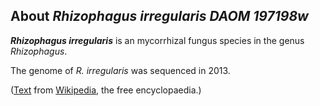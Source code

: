 About *Rhizophagus irregularis DAOM 197198w* 
--------------------------------------------



***Rhizophagus irregularis*** is an mycorrhizal fungus species in the
genus *Rhizophagus*.

The genome of *R. irregularis* was sequenced in 2013.

([Text](http://en.wikipedia.org/wiki/Rhizophagus_irregularis) from
[Wikipedia](http://en.wikipedia.org/), the free encyclopaedia.)
